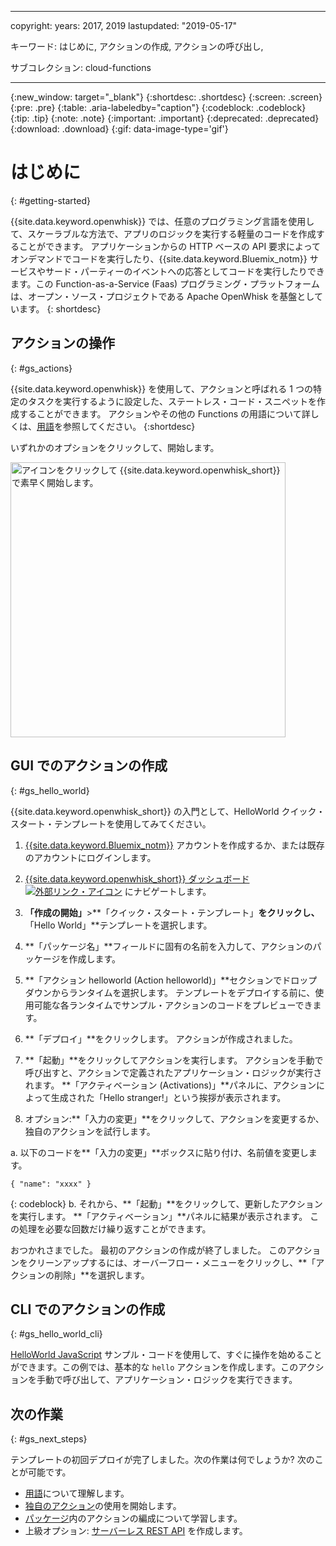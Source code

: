 
---

copyright:
  years: 2017, 2019
lastupdated: "2019-05-17"

キーワード: はじめに, アクションの作成, アクションの呼び出し,

サブコレクション: cloud-functions

---

{:new_window: target="_blank"}
{:shortdesc: .shortdesc}
{:screen: .screen}
{:pre: .pre}
{:table: .aria-labeledby="caption"}
{:codeblock: .codeblock}
{:tip: .tip}
{:note: .note}
{:important: .important}
{:deprecated: .deprecated}
{:download: .download}
{:gif: data-image-type='gif'}

# はじめに
{: #getting-started}

{{site.data.keyword.openwhisk}} では、任意のプログラミング言語を使用して、スケーラブルな方法で、アプリのロジックを実行する軽量のコードを作成することができます。 アプリケーションからの HTTP ベースの API 要求によってオンデマンドでコードを実行したり、{{site.data.keyword.Bluemix_notm}} サービスやサード・パーティーのイベントへの応答としてコードを実行したりできます。この Function-as-a-Service (Faas) プログラミング・プラットフォームは、オープン・ソース・プロジェクトである Apache OpenWhisk を基盤としています。
{: shortdesc}

## アクションの操作
{: #gs_actions}

{{site.data.keyword.openwhisk}} を使用して、アクションと呼ばれる 1 つの特定のタスクを実行するように設定した、ステートレス・コード・スニペットを作成することができます。 アクションやその他の Functions の用語について詳しくは、[用語](/docs/openwhisk?topic=cloud-functions-about)を参照してください。
{:shortdesc}

いずれかのオプションをクリックして、開始します。

<img usemap="#home_map" border="0" class="image" id="image_ztx_crb_f1b" src="images/imagemap.png" width="440" alt="アイコンをクリックして {{site.data.keyword.openwhisk_short}} で素早く開始します。" style="width:440px;" />
<map name="home_map" id="home_map">
<area href="#gs_hello_world" alt="アクションの作成" title="アクションの作成" shape="rect" coords="-7, -8, 108, 211" />
<area href="/docs/openwhisk?topic=cloud-functions-cli_install" alt="{{site.data.keyword.openwhisk_short}} CLI プラグインのセットアップ" title="{{site.data.keyword.openwhisk_short}} CLI プラグインのセットアップ" shape="rect" coords="155, -1, 289, 210" />
<area href="/docs/openwhisk?topic=cloud-functions-about" alt="プラットフォーム・アーキテクチャーの確認" title="プラットフォーム・アーキテクチャーの確認" shape="rect" coords="326, -10, 448, 218" />
</map>

## GUI でのアクションの作成
{: #gs_hello_world}

{{site.data.keyword.openwhisk_short}} の入門として、HelloWorld クイック・スタート・テンプレートを使用してみてください。

1. [{{site.data.keyword.Bluemix_notm}}](https://cloud.ibm.com/registration) アカウントを作成するか、または既存のアカウントにログインします。

2. [{{site.data.keyword.openwhisk_short}} ダッシュボード ![外部リンク・アイコン](../icons/launch-glyph.svg "外部リンク・アイコン")](https://cloud.ibm.com/openwhisk) にナビゲートします。

2. **「作成の開始」**>**「クイック・スタート・テンプレート」**をクリックし、**「Hello World」**テンプレートを選択します。

3. **「パッケージ名」**フィールドに固有の名前を入力して、アクションのパッケージを作成します。

4. **「アクション helloworld (Action helloworld)」**セクションでドロップダウンからランタイムを選択します。 テンプレートをデプロイする前に、使用可能な各ランタイムでサンプル・アクションのコードをプレビューできます。

5. **「デプロイ」**をクリックします。 アクションが作成されました。

6. **「起動」**をクリックしてアクションを実行します。 アクションを手動で呼び出すと、アクションで定義されたアプリケーション・ロジックが実行されます。 **「アクティベーション (Activations)」**パネルに、アクションによって生成された「Hello stranger!」という挨拶が表示されます。

7. オプション:**「入力の変更」**をクリックして、アクションを変更するか、独自のアクションを試行します。

  a. 以下のコードを**「入力の変更」**ボックスに貼り付け、名前値を変更します。
  ```
  { "name": "xxxx" }
  ```
  {: codeblock}
  b. それから、**「起動」**をクリックして、更新したアクションを実行します。 **「アクティベーション」**パネルに結果が表示されます。 この処理を必要な回数だけ繰り返すことができます。

おつかれさまでした。 最初のアクションの作成が終了しました。 このアクションをクリーンアップするには、オーバーフロー・メニューをクリックし、**「アクションの削除」**を選択します。

## CLI でのアクションの作成
{: #gs_hello_world_cli}

[HelloWorld JavaScript](/docs/openwhisk?topic=cloud-functions-prep#prep-js) サンプル・コードを使用して、すぐに操作を始めることができます。この例では、基本的な `hello` アクションを作成します。このアクションを手動で呼び出して、アプリケーション・ロジックを実行できます。

## 次の作業
{: #gs_next_steps}

テンプレートの初回デプロイが完了しました。次の作業は何でしょうか? 次のことが可能です。

* [用語](/docs/openwhisk?topic=cloud-functions-about#about_technology)について理解します。
* [独自のアクション](/docs/openwhisk?topic=cloud-functions-actions)の使用を開始します。
* [パッケージ](/docs/openwhisk?topic=cloud-functions-pkg_ov)内のアクションの編成について学習します。
* 上級オプション: [サーバーレス REST API](/docs/openwhisk?topic=cloud-functions-apigateway) を作成します。
